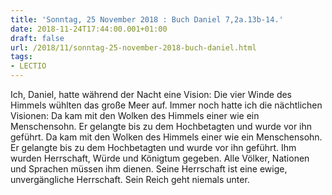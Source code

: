 ```yaml
---
title: 'Sonntag, 25 November 2018 : Buch Daniel 7,2a.13b-14.'
date: 2018-11-24T17:44:00.001+01:00
draft: false
url: /2018/11/sonntag-25-november-2018-buch-daniel.html
tags: 
- LECTIO
---
```


Ich, Daniel, hatte während der Nacht eine Vision: Die vier Winde des Himmels wühlten das große Meer auf. Immer noch hatte ich die nächtlichen Visionen: Da kam mit den Wolken des Himmels einer wie ein Menschensohn. Er gelangte bis zu dem Hochbetagten und wurde vor ihn geführt. Da kam mit den Wolken des Himmels einer wie ein Menschensohn. Er gelangte bis zu dem Hochbetagten und wurde vor ihn geführt. Ihm wurden Herrschaft, Würde und Königtum gegeben. Alle Völker, Nationen und Sprachen müssen ihm dienen. Seine Herrschaft ist eine ewige, unvergängliche Herrschaft. Sein Reich geht niemals unter.